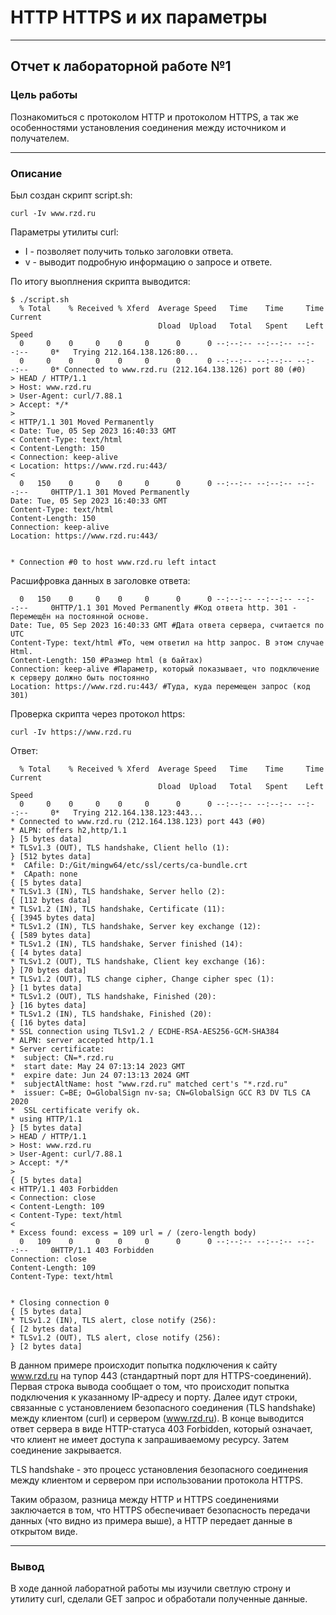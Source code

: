 # HTTP HTTPS и их параметры 
___________________________________________________
## Отчет к лабораторной работе №1

### Цель работы
Познакомиться с протоколом HTTP и протоколом HTTPS, а так же особенностями установления соединения между источником и получателем.
___________________________________________________
### Описание 
Был создан скрипт script.sh:
```shell
curl -Iv www.rzd.ru
```
Параметры утилиты curl:
+ I - позволяет получить только заголовки ответа.
+ v - выводит подробную информацию о запросе и ответе.

По итогу выоплнения скрипта выводится:
```shell
$ ./script.sh
  % Total    % Received % Xferd  Average Speed   Time    Time     Time  Current
                                 Dload  Upload   Total   Spent    Left  Speed
  0     0    0     0    0     0      0      0 --:--:-- --:--:-- --:--:--     0*   Trying 212.164.138.126:80...
  0     0    0     0    0     0      0      0 --:--:-- --:--:-- --:--:--     0* Connected to www.rzd.ru (212.164.138.126) port 80 (#0)
> HEAD / HTTP/1.1
> Host: www.rzd.ru
> User-Agent: curl/7.88.1
> Accept: */*
>
< HTTP/1.1 301 Moved Permanently
< Date: Tue, 05 Sep 2023 16:40:33 GMT
< Content-Type: text/html
< Content-Length: 150
< Connection: keep-alive
< Location: https://www.rzd.ru:443/
<
  0   150    0     0    0     0      0      0 --:--:-- --:--:-- --:--:--     0HTTP/1.1 301 Moved Permanently
Date: Tue, 05 Sep 2023 16:40:33 GMT
Content-Type: text/html
Content-Length: 150
Connection: keep-alive
Location: https://www.rzd.ru:443/


* Connection #0 to host www.rzd.ru left intact

```

Расшифровка данных в заголовке ответа:
```shell
  0   150    0     0    0     0      0      0 --:--:-- --:--:-- --:--:--     0HTTP/1.1 301 Moved Permanently #Код ответа http. 301 - Перемещён на постоянной основе.
Date: Tue, 05 Sep 2023 16:40:33 GMT #Дата ответа сервера, считается по UTC
Content-Type: text/html #То, чем ответил на http запрос. В этом случае Html.
Content-Length: 150 #Размер html (в байтах)
Connection: keep-alive #Параметр, который показывает, что подключение к серверу должно быть постоянно
Location: https://www.rzd.ru:443/ #Туда, куда перемещен запрос (код 301)

```
Проверка скрипта через протокол https:
```shell
curl -Iv https://www.rzd.ru

```
Ответ:
```shell
  % Total    % Received % Xferd  Average Speed   Time    Time     Time  Current
                                 Dload  Upload   Total   Spent    Left  Speed
  0     0    0     0    0     0      0      0 --:--:-- --:--:-- --:--:--     0*   Trying 212.164.138.123:443...
* Connected to www.rzd.ru (212.164.138.123) port 443 (#0)
* ALPN: offers h2,http/1.1
} [5 bytes data]
* TLSv1.3 (OUT), TLS handshake, Client hello (1):
} [512 bytes data]
*  CAfile: D:/Git/mingw64/etc/ssl/certs/ca-bundle.crt
*  CApath: none
{ [5 bytes data]
* TLSv1.3 (IN), TLS handshake, Server hello (2):
{ [112 bytes data]
* TLSv1.2 (IN), TLS handshake, Certificate (11):
{ [3945 bytes data]
* TLSv1.2 (IN), TLS handshake, Server key exchange (12):
{ [589 bytes data]
* TLSv1.2 (IN), TLS handshake, Server finished (14):
{ [4 bytes data]
* TLSv1.2 (OUT), TLS handshake, Client key exchange (16):
} [70 bytes data]
* TLSv1.2 (OUT), TLS change cipher, Change cipher spec (1):
} [1 bytes data]
* TLSv1.2 (OUT), TLS handshake, Finished (20):
} [16 bytes data]
* TLSv1.2 (IN), TLS handshake, Finished (20):
{ [16 bytes data]
* SSL connection using TLSv1.2 / ECDHE-RSA-AES256-GCM-SHA384
* ALPN: server accepted http/1.1
* Server certificate:
*  subject: CN=*.rzd.ru
*  start date: May 24 07:13:14 2023 GMT
*  expire date: Jun 24 07:13:13 2024 GMT
*  subjectAltName: host "www.rzd.ru" matched cert's "*.rzd.ru"
*  issuer: C=BE; O=GlobalSign nv-sa; CN=GlobalSign GCC R3 DV TLS CA 2020
*  SSL certificate verify ok.
* using HTTP/1.1
} [5 bytes data]
> HEAD / HTTP/1.1
> Host: www.rzd.ru
> User-Agent: curl/7.88.1
> Accept: */*
>
{ [5 bytes data]
< HTTP/1.1 403 Forbidden
< Connection: close
< Content-Length: 109
< Content-Type: text/html
<
* Excess found: excess = 109 url = / (zero-length body)
  0   109    0     0    0     0      0      0 --:--:-- --:--:-- --:--:--     0HTTP/1.1 403 Forbidden
Connection: close
Content-Length: 109
Content-Type: text/html


* Closing connection 0
{ [5 bytes data]
* TLSv1.2 (IN), TLS alert, close notify (256):
{ [2 bytes data]
* TLSv1.2 (OUT), TLS alert, close notify (256):
} [2 bytes data]

```

В данном примере происходит попытка подключения к сайту www.rzd.ru на тупор 443 (стандартный порт для HTTPS-соединений). Первая строка вывода сообщает о том, что происходит попытка подключения к указанному IP-адресу и порту. Далее идут строки, связанные с установлением безопасного соединения (TLS handshake) между клиентом (curl) и сервером (www.rzd.ru). В конце выводится ответ сервера в виде HTTP-статуса 403 Forbidden, который означает, что клиент не имеет доступа к запрашиваемому ресурсу. Затем соединение закрывается.

TLS handshake - это процесс установления безопасного соединения между клиентом и сервером при использовании протокола HTTPS.

Таким образом, разница между HTTP и HTTPS соединениями заключается в том, что HTTPS обеспечивает безопасность передачи данных (что видно из примера выше), а HTTP передает данные в открытом виде.

-----------------------------
### Вывод
В ходе данной лаборатной работы мы изучили светлую строну и утилиту curl, сделали GET запрос и обработали полученные данные.